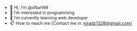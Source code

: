 - 👋 Hi, I’m @xNart99
- 👀 I’m interested in programming
- 🌱 I’m currently learning web developer
- 📫 How to reach me [Contact me in: kiradz1328@gmail.com]

<!---
xNart99/xNart99 is a ✨ special ✨ repository because its `README.md` (this file) appears on your GitHub profile.
You can click the Preview link to take a look at your changes.
--->
